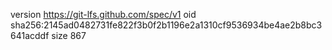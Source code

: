 version https://git-lfs.github.com/spec/v1
oid sha256:2145ad0482731fe822f3b0f2b1196e2a1310cf9536934be4ae2b8bc3641acddf
size 867
